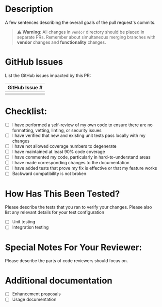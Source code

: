 <!--
# Copyright © 2023 Dell Inc. or its subsidiaries. All Rights Reserved.
# 
# Licensed under the Apache License, Version 2.0 (the "License");
# you may not use this file except in compliance with the License.
# You may obtain a copy of the License at
#      http://www.apache.org/licenses/LICENSE-2.0
# Unless required by applicable law or agreed to in writing, software
# distributed under the License is distributed on an "AS IS" BASIS,
# WITHOUT WARRANTIES OR CONDITIONS OF ANY KIND, either express or implied.
# See the License for the specific language governing permissions and
# limitations under the License
-->

# Description
A few sentences describing the overall goals of the pull request's commits.

> **⚠ Warning**: 
> All changes in `vendor` directory should be placed in separate PRs. Remember about simultaneous merging branches with **vendor** changes and **functionality** changes.

# GitHub Issues
List the GitHub issues impacted by this PR:

| GitHub Issue # |
| -------------- |
| |

# Checklist:

- [ ] I have performed a self-review of my own code to ensure there are no formatting, vetting, linting, or security issues
- [ ] I have verified that new and existing unit tests pass locally with my changes
- [ ] I have not allowed coverage numbers to degenerate
- [ ] I have maintained at least 90% code coverage
- [ ] I have commented my code, particularly in hard-to-understand areas
- [ ] I have made corresponding changes to the documentation
- [ ] I have added tests that prove my fix is effective or that my feature works
- [ ] Backward compatibility is not broken

# How Has This Been Tested?
Please describe the tests that you ran to verify your changes. Please also list any relevant details for your test configuration

- [ ] Unit testing
- [ ] Integration testing

# Special Notes For Your Reviewer:
Please describe the parts of code reviewers should focus on.

# Additional documentation
- [ ] Enhancement proposals
- [ ] Usage documentation